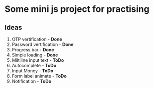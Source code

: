 # Some mini js project for practising


## Ideas

1. OTP vertification - **Done**
2. Password vertification - **Done**
3. Progress bar - **Done**
4. Simple loading - **Done**
5. Miltiline input text - **ToDo**
6. Autocomplete - **ToDo**
7. Input Money - **ToDo**
8. Form label animate - **ToDo**
9. Notification - **ToDo**
